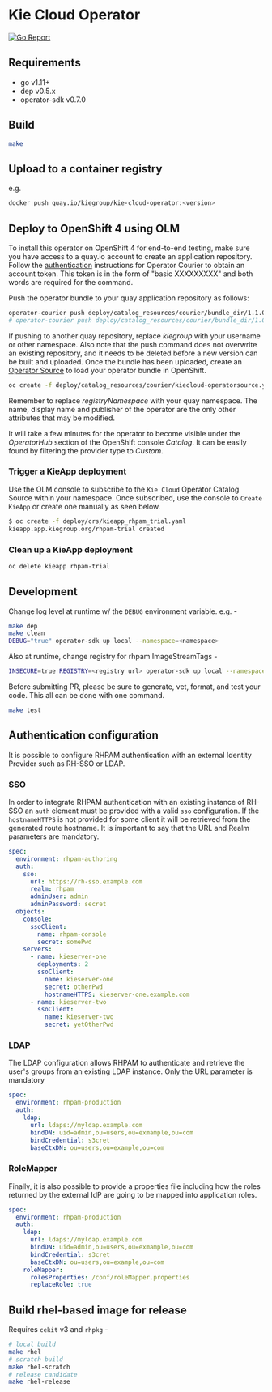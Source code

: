 # Kie Cloud Operator

[![Go Report](https://goreportcard.com/badge/github.com/kiegroup/kie-cloud-operator)](https://goreportcard.com/report/github.com/kiegroup/kie-cloud-operator)

## Requirements

- go v1.11+
- dep v0.5.x
- operator-sdk v0.7.0

## Build

```bash
make
```

## Upload to a container registry

e.g.

```bash
docker push quay.io/kiegroup/kie-cloud-operator:<version>
```

## Deploy to OpenShift 4 using OLM

To install this operator on OpenShift 4 for end-to-end testing, make sure you have access to a quay.io account to create an application repository. Follow the [authentication](https://github.com/operator-framework/operator-courier/#authentication) instructions for Operator Courier to obtain an account token. This token is in the form of "basic XXXXXXXXX" and both words are required for the command.

Push the operator bundle to your quay application repository as follows:

```bash
operator-courier push deploy/catalog_resources/courier/bundle_dir/1.1.0 kiegroup kiecloud-operator 1.1.0 "basic XXXXXXXXX"
# operator-courier push deploy/catalog_resources/courier/bundle_dir/1.0.1 kiegroup kiecloud-operator 1.0.1 "basic XXXXXXXXX"
```

If pushing to another quay repository, replace _kiegroup_ with your username or other namespace. Also note that the push command does not overwrite an existing repository, and it needs to be deleted before a new version can be built and uploaded. Once the bundle has been uploaded, create an [Operator Source](https://github.com/operator-framework/community-operators/blob/master/docs/testing-operators.md#linking-the-quay-application-repository-to-your-openshift-40-cluster) to load your operator bundle in OpenShift.

```bash
oc create -f deploy/catalog_resources/courier/kiecloud-operatorsource.yaml
```

Remember to replace _registryNamespace_ with your quay namespace. The name, display name and publisher of the operator are the only other attributes that may be modified.

It will take a few minutes for the operator to become visible under the _OperatorHub_ section of the OpenShift console _Catalog_. It can be easily found by filtering the provider type to _Custom_.

### Trigger a KieApp deployment

Use the OLM console to subscribe to the `Kie Cloud` Operator Catalog Source within your namespace. Once subscribed, use the console to `Create KieApp` or create one manually as seen below.

```bash
$ oc create -f deploy/crs/kieapp_rhpam_trial.yaml
kieapp.app.kiegroup.org/rhpam-trial created
```

### Clean up a KieApp deployment

```bash
oc delete kieapp rhpam-trial
```

## Development

Change log level at runtime w/ the `DEBUG` environment variable. e.g. -

```bash
make dep
make clean
DEBUG="true" operator-sdk up local --namespace=<namespace>
```

Also at runtime, change registry for rhpam ImageStreamTags -

```bash
INSECURE=true REGISTRY=<registry url> operator-sdk up local --namespace=<namespace>
```

Before submitting PR, please be sure to generate, vet, format, and test your code. This all can be done with one command.

```bash
make test
```

## Authentication configuration

It is possible to configure RHPAM authentication with an external Identity Provider such as RH-SSO or LDAP.

### SSO

In order to integrate RHPAM authentication with an existing instance of RH-SSO an `auth` element must be provided with a valid `sso` configuration. If the `hostnameHTTPS` is not provided for some client it will be retrieved from the generated route hostname. It is important to say that the URL and Realm parameters are mandatory.

```yaml
spec:
  environment: rhpam-authoring
  auth:
    sso:
      url: https://rh-sso.example.com
      realm: rhpam
      adminUser: admin
      adminPassword: secret
  objects:
    console:
      ssoClient:
        name: rhpam-console
        secret: somePwd
    servers:
      - name: kieserver-one
        deployments: 2
        ssoClient:
          name: kieserver-one
          secret: otherPwd
          hostnameHTTPS: kieserver-one.example.com
      - name: kieserver-two
        ssoClient:
          name: kieserver-two
          secret: yetOtherPwd
```

### LDAP

The LDAP configuration allows RHPAM to authenticate and retrieve the user's groups from an existing LDAP instance. Only the URL parameter is mandatory

```yaml
spec:
  environment: rhpam-production
  auth:
    ldap:
      url: ldaps://myldap.example.com
      bindDN: uid=admin,ou=users,ou=exmample,ou=com
      bindCredential: s3cret
      baseCtxDN: ou=users,ou=example,ou=com
```

### RoleMapper

Finally, it is also possible to provide a properties file including how the roles returned by the external IdP are going to be mapped into application roles.

```yaml
spec:
  environment: rhpam-production
  auth:
    ldap:
      url: ldaps://myldap.example.com
      bindDN: uid=admin,ou=users,ou=exmample,ou=com
      bindCredential: s3cret
      baseCtxDN: ou=users,ou=example,ou=com
    roleMapper:
      rolesProperties: /conf/roleMapper.properties
      replaceRole: true
```

## Build rhel-based image for release

Requires `cekit` v3 and `rhpkg` -

```bash
# local build
make rhel
# scratch build
make rhel-scratch
# release candidate
make rhel-release
```
